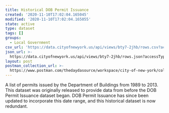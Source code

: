 ```yaml
---
title: Historical DOB Permit Issuance
created: '2020-11-10T17:02:04.165045'
modified: '2020-11-10T17:02:04.165055'
state: active
type: dataset
tags: []
groups:
  - Local Government
csv_url: 'https://data.cityofnewyork.us/api/views/bty7-2jhb/rows.csv?accessType=DOWNLOAD'
json_url: >-
  https://data.cityofnewyork.us/api/views/bty7-2jhb/rows.json?accessType=DOWNLOAD
layout: post
postman_collection_url: >-
  https://www.postman.com/thedaydasource/workspace/city-of-new-york/collection/15909983-eab28330-7af2-4673-87a0-6db90ae0affe
---
```

A list of permits issued by the Department of Buildings from 1989 to 2013. This dataset was originally released to provide data from before the DOB Permit Issuance dataset began. DOB Permit Issuance has since been updated to incorporate this date range, and this historical dataset is now redundant.
